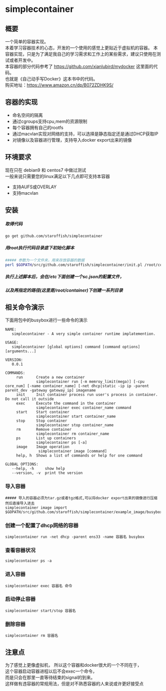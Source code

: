 # simplecontainer

## 概要

一个简单的容器实现。<br>本着学习容器技术的心态，开发的一个使用的感觉上更贴近于虚拟机的容器。
本容器实现，只是为了满足我自己的学习需求和工作上的某些需求，建议只使用在测试或者开发中。
<br>本容器的部分代码参考了 https://github.com/xianlubird/mydocker 这里面的代码。
<br>也就是《自己动手写Docker》这本书中的代码。
<br>购买地址：https://www.amazon.cn/dp/B072ZDHK9S/

## 容器的实现

* 命名空间的隔离<br>
* 通过cgroups支持cpu,mem的资源限制<br>
* 每个容器拥有自己的rootfs<br>
* 通过macvlan实现对网络的支持，可以选择是静态指定还是通过DHCP获取IP<br>
* 对镜像以及容器进行管理，支持导入docker export出来的镜像 <br>

## 环境要求

现在只在 debian9 和 centos7 中做过测试<br>
一般来说只需要您的linux满足以下几点即可支持本容器<br>
* 支持AUFS或OVERLAY<br>
* 支持macvlan<br>

## 安装

##### 取得代码

``` bash
go get github.com/staroffish/simplecontainer

```

##### 用root执行代码目录底下初始化脚本

``` bash
##### 参数为一个文件夹，用来存放容器的数据
perl $GOPATH/src/github.com/staroffish/simplecontainer/init.pl /root/container

```

##### 执行上述脚本后，会在/etc下面创建一个sc.json的配置文件，<br>
##### 以及再指定的路径(这里是/root/container)下创建一系列目录

## 相关命令演示
下面用包中的busybox进行一些命令的演示
```
NAME:
   simplecontainer - A very simple container runtime implatemention.

USAGE:
   simplecontainer [global options] command [command options] [arguments...]

VERSION:
   0.0.1

COMMANDS:
     run      Create a new container
              simplecontainer run [-m memroy_limit(mega)] [-cpu core_num] [-name container_name] [-net dhcp|static -ip ip -parent parent_dev -gateway gateway_ip] imagename
     init     Init container process run user's process in container. Do not call it outside
     exec     Execute the command in the container
              simplecontainer exec container_name command
     start    Start container
              simplecontainer start container_name
     stop     Stop container
              simplecontainer stop container_name
     rm       Remove container
              simplecontainer rm container_name
     ps       List up containers
              simplecontainer ps [-a]
     image    Image operation
               simplecontainer image [command]
     help, h  Shows a list of commands or help for one command

GLOBAL OPTIONS:
   --help, -h     show help
   --version, -v  print the version

```

### 导入容器
```
##### 导入的容器必须为tar.gz或者tgz格式,可以将docker export出来的镜像进行压缩然后直接导入进去
simplecontainer image import $GOPATH/src/github.com/staroffish/simplecontainer/example_image/busybox.tar.gz
```

### 创建一个配置了dhcp网络的容器
```
simplecontainer run -net dhcp -parent ens33 -name 容器名 busybox
```

### 查看容器状况
```
simplecontainer ps -a
```

### 进入容器
```
simplecontainer exec 容器名 命令
```

### 启动停止容器
```
simplecontainer start/stop 容器名
```

### 删除容器
```
simplecontainer rm 容器名
```

## 注意点
为了感觉上更像虚拟机，
所以这个容器和docker很大的一个不同在于，<br>
这个容器启动容器进程以后不会exec一个命令，<br>
而是只会在那里一直等待结束的signal的到来。<br>
这样做有违容器的常规用法，但是对不熟悉容器的人来说或许更好接受点
